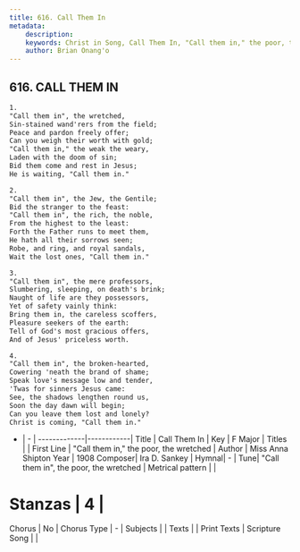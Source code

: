 ```yaml
---
title: 616. Call Them In
metadata:
    description: 
    keywords: Christ in Song, Call Them In, "Call them in," the poor, the wretched, 
    author: Brian Onang'o
---
```



## 616. CALL THEM IN

```txt
1.
"Call them in", the wretched,
Sin-stained wand'rers from the field;
Peace and pardon freely offer;
Can you weigh their worth with gold;
"Call them in," the weak the weary,
Laden with the doom of sin;
Bid them come and rest in Jesus;
He is waiting, "Call them in."

2.
"Call them in", the Jew, the Gentile;
Bid the stranger to the feast:
"Call them in", the rich, the noble,
From the highest to the least:
Forth the Father runs to meet them,
He hath all their sorrows seen;
Robe, and ring, and royal sandals,
Wait the lost ones, "Call them in."

3.
"Call them in", the mere professors,
Slumbering, sleeping, on death's brink;
Naught of life are they possessors,
Yet of safety vainly think:
Bring them in, the careless scoffers,
Pleasure seekers of the earth:
Tell of God's most gracious offers,
And of Jesus' priceless worth.

4.
"Call them in", the broken-hearted,
Cowering 'neath the brand of shame;
Speak love's message low and tender,
'Twas for sinners Jesus came:
See, the shadows lengthen round us,
Soon the day dawn will begin;
Can you leave them lost and lonely?
Christ is coming, "Call them in."
```

- |   -  |
-------------|------------|
Title | Call Them In |
Key | F Major |
Titles |  |
First Line | "Call them in," the poor, the wretched |
Author | Miss Anna Shipton
Year | 1908
Composer| Ira D. Sankey |
Hymnal|  - |
Tune| "Call them in", the poor, the wretched |
Metrical pattern | |
# Stanzas | 4 |
Chorus | No |
Chorus Type | - |
Subjects |  |
Texts |  |
Print Texts | 
Scripture Song |  |
  
